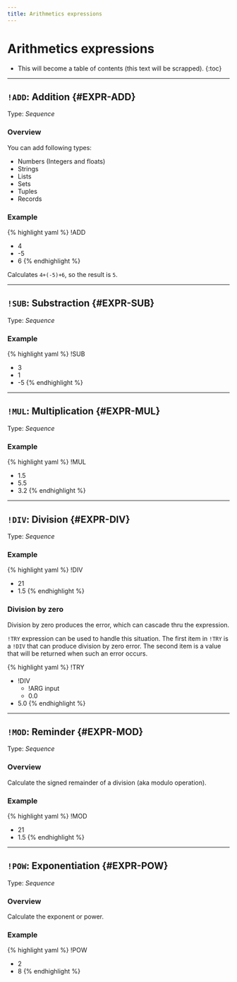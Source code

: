```yaml
---
title: Arithmetics expressions
---
```


# Arithmetics expressions

* This will become a table of contents (this text will be scrapped).
{:toc}

---

## `!ADD`: Addition {#EXPR-ADD}

Type: _Sequence_

### Overview

You can add following types:

 * Numbers (Integers and floats)
 * Strings
 * Lists
 * Sets
 * Tuples
 * Records

### Example

{% highlight yaml %}
!ADD
- 4
- -5
- 6
{% endhighlight %}

Calculates `4+(-5)+6`, so the result is `5`.

---

## `!SUB`: Substraction {#EXPR-SUB}

Type: _Sequence_

### Example

{% highlight yaml %}
!SUB
- 3
- 1
- -5
{% endhighlight %}

---


## `!MUL`: Multiplication {#EXPR-MUL}

Type: _Sequence_

### Example

{% highlight yaml %}
!MUL
- 1.5
- 5.5
- 3.2
{% endhighlight %}

---

## `!DIV`: Division {#EXPR-DIV}

Type: _Sequence_

### Example

{% highlight yaml %}
!DIV
- 21
- 1.5
{% endhighlight %}


### Division by zero

Division by zero produces the error, which can cascade thru the expression.

`!TRY` expression can be used to handle this situation.
The first item in `!TRY` is a `!DIV` that can produce division by zero error.
The second item is a value that will be returned when such an error occurs.

{% highlight yaml %}
!TRY
- !DIV
  - !ARG input
  - 0.0
- 5.0
{% endhighlight %}


---

## `!MOD`: Reminder {#EXPR-MOD}

Type: _Sequence_

### Overview

Calculate the signed remainder of a division (aka modulo operation).

### Example

{% highlight yaml %}
!MOD
- 21
- 1.5
{% endhighlight %}

---

## `!POW`: Exponentiation {#EXPR-POW}

Type: _Sequence_

### Overview

Calculate the exponent or power.

### Example

{% highlight yaml %}
!POW
- 2
- 8
{% endhighlight %}
